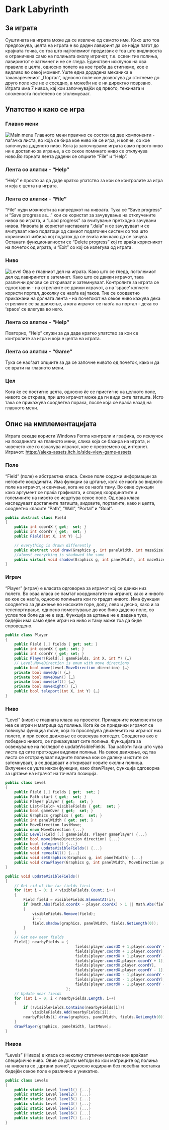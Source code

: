 # Dark Labyrinth

## За играта

Суштината на играта може да се извлече од самото име. Како што тоа предложува, целта на играта е во даден лавиринт да се најде патот до крајната точка, со тоа што најголемиот предизвик е тоа што видливоста е ограничена само на полињата околу играчот, т.е. освен тие полиња, лавиринтот е затемнет и не се гледа. Единствен исклучок на ова правило е целта, односно полето на кое треба да стигнеме, кое е видливо во секој момент. Уште една додадена механика е таканаречениот „Портал“, односно поле кое дозволува да стигнеме до друго поле кое не е соседно, а можеби не е ни директно поврзано. Играта има 7 нивоа, кај кои започнувајќи од првото, тежината и сложеноста постепено се зголемуваат.

## Упатство  и како се игра

### Главно мени
![Main menu](https://github.com/petroskin/Dark_Labyrinth/blob/master/mdimage1.png?raw=true)
Главното мени првично се состои од две компоненти - паѓачка листа, во која се бира кое ниво ќе се игра, и копче, со кое започнува даденото ниво. Кога ја започнуваме играта само првото ниво ни е достапно за играње, а со секое поминато ниво се отклучува ново.Во горната лента дадени се опциите “File” и “Help”.
### Лента со алатки - “Help”
“Help” е просто за да даде кратко упатство за кои се контролите за игра и која е целта на играта. 
### Лента со алатки - “File”
“File” нуди можности за напредокот на нивоата. Тука се “Save progress” и “Save progress as…” кои се користат за зачувување на отклучените нивоа во играта, и “Load progress” за вчитување претходно зачувани нивоа. Нивоата ја користат наставката “.dala” и се зачувуваат и се вчитуваат како податоци од самиот податочен систем со тоа што корисникот избира кој податок да се вчита или како да се зачува. Останати функционалности се “Delete progress” кој го враќа корисникот на почеток од играта, и “Exit” со кој се излегува од играта.

### Ниво
![Level](https://github.com/petroskin/Dark_Labyrinth/blob/master/mdimage1.png?raw=true)
Ова е главниот дел на играта. Како што се гледа, поголемиот дел од лавиринтот е затемнет. Како што се движи играчот, така различни делови се откриваат и затемнуваат. Контролите за играта се едноставни - на стрелките се движи играчот, а на ‘space’ копчето користи портал, доколку се наоѓа кај таков. Тие се соодветно прикажани на долната лента - на почетокот на секое ниво кажува дека стрелките се за движење, а кога играчот се наоѓа на портал - дека со ‘space’ се влегува во него.
### Лента со алатки - “Help”
Повторно, “Help” служи за да даде кратко упатство за кои се контролите за игра и која е целта на играта. 
### Лента со алатки - “Game”
Тука се наоѓаат опциите за да се започне нивото од почеток, како и да се врати на главното мени.

### Цел
Кога ќе се постигне целта, односно ќе се пристигне на целното поле, нивото се открива, при што играчот може да ги види сите патишта. Исто така се прикажува соодветна порака, после која се враќа назад на главното мени.

## Опис на имплементацијата

Играта секаде користи Windows Forms контроли и графика, со исклучок на позадината на главното мени, слика која се базира на играта, и човечето кое го означува играчот, кое е превземено од интернет.
Играчот: https://alexs-assets.itch.io/side-view-game-assets

### Поле
“Field” (поле) е абстрактна класа. Секое поле содржи информации за неговите координати. Има функции за цртање, кога се наоѓа во видното поле на играчот, и сенчење, кога не се наоѓа таму. Во овие функции како аргумент се праќа графиката, и според координатите и големините на нивото се исцртува секое поле. Од оваа класа наследуваат достапните патишта, ѕидовите, порталите, како и целта, соодветно класите “Path”, “Wall”, “Portal” и “Goal”.
```c#
public abstract class Field
{
    public int coordX { get;  set; }
    public int coordY { get;  set; }
    public Field(int X, int Y) {…}

    // everything is drawn differently
    public abstract void draw(Graphics g, int panelWidth, int mazeSize);
    //almost everything is shadowed the same
    public virtual void shadow(Graphics g, int panelWidth, int mazeSize) {…}
}
```

### Играч
“Player” (играч) е класата одговорна за играчот кој се движи низ полето. Во оваа класа се памтат координатите на играчот, како и нивото во кое се наоѓа, односно полињата кои го градат нивото. Има функции соодветно за движење во насоките горе, долу, лево и десно, како и за телепортирање, односно поместување до кое било дадено поле, со услов тоа боле да не е ѕид. Функција за цртање не е дадена тука, бидејќи има само еден играч на ниво и таму може тоа да биде спроведено.
```c#
public class Player
{
    public Field [,] fields { get; set; }
    public int coordX { get; set; }
    public int coordY { get; set; }
    public Player(Field[,] gameFields, int X, int Y) {…}
    // Level.MoveDirection is enum with move directions
    public bool move(Level.MoveDirection direction) {…}
    private bool moveUp() {…}
    private bool moveDown() {…}
    private bool moveLeft() {…}
    private bool moveRight() {…}
    public bool teleport(int X, int Y) {…}
}
```

### Ниво
“Level” (ниво) е главната класа на проектот. Примарните компоненти во неа се играч и матрица од полиња. Кога ќе се придвижи играчот се повикува функција move, која го проследува движењето на играчот низ полето, и при секое движење се освежува погледот. Соодветно ако е победено нивото, се прикажуваат сите полиња. Функцијата за освежување на погледот е updateVisibleFields. Таа работи така што чува листа од сите претходни видливи полиња. На секое движење, од таа листа се отстрануваат видните полиња кои се далеку и истите се затемнуваат, а се додаваат и откриваат новите околни полиња. Вклучени се уште некои функции, како drawPlayer, функција одговорна за цртање на играчот на точната позиција.
```c#
public class Level
{
    public Field [,] fields { get;  set; }
    public Path start { get;  set; }
    public Player player { get;  set; }
    public List<Field> visibleFields { get;  set; }
    public bool gameOver { get;  set; }
    public Graphics graphics { get;  set; }
    public int panelWidth { get; set; }
    public MoveDirection lastMove;
    public enum MoveDirection {...}
    public Level(Field [,] gameFields, Player gamePlayer) {...}
    public bool move(MoveDirection direction) {...}
    public bool teleport() {...}
    public void updateVisibleFields() {...}
    public void revealAll() {...}
    public void setGraphics(Graphics g, int panelWidth) {...}
    public void drawPlayer(Graphics g, int panelWidth, MoveDirection prevMove) {...}
}
```
```c#
public void updateVisibleFields()
{
    // Get rid of the far fields first
    for (int i = 0; i < visibleFields.Count; i++)
    {
        Field field = visibleFields.ElementAt(i);
        if (Math.Abs(field.coordX - player.coordX) > 1 || Math.Abs(field.coordY - player.coordY) > 1)
        {
            visibleFields.Remove(field);
            i--;
            field.shadow(graphics, panelWidth, fields.GetLength(0));
        }
    }
    // Get new near fields
    Field[] nearbyFields = { 
                               fields[player.coordX + 1,player.coordY + 1],
                               fields[player.coordX + 1,player.coordY],
                               fields[player.coordX + 1,player.coordY - 1],
                               fields[player.coordX,player.coordY + 1],
                               fields[player.coordX,player.coordY],
                               fields[player.coordX,player.coordY - 1],
                               fields[player.coordX - 1,player.coordY + 1],
                               fields[player.coordX - 1,player.coordY],
                               fields[player.coordX - 1,player.coordY - 1],
                           };
    // Update near fields
    for (int i = 0; i < nearbyFields.Length; i++)
    {
        if (!visibleFields.Contains(nearbyFields[i]))
            visibleFields.Add(nearbyFields[i]);
        nearbyFields[i].draw(graphics, panelWidth, fields.GetLength(0));
    }
    drawPlayer(graphics, panelWidth, lastMove);
}
```

### Нивоа
“Levels” (Нивоа) е класа со неколку статични методи кои враќаат специфично ниво. Овие се долги методи во кои матриците од полиња на нивоата се „цртани рачно“, односно кодирани без посебна постапка бидејќи секое поле е различно и уникатно.
```c#
public class Levels
{
    public static Level level1() {...}
    public static Level level2() {...}
    public static Level level3() {...}
    public static Level level4() {...}
    public static Level level5() {...}
    public static Level level6() {...}
    public static Level level7() {...}
}
```
